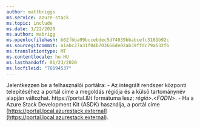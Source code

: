 ```yaml
---
author: mattbriggs
ms.service: azure-stack
ms.topic: include
ms.date: 1/22/2020
ms.author: mabrigg
ms.openlocfilehash: b62fbba99bccebdec5d74039bbabcefc3161b92c
ms.sourcegitcommit: a1abc27a31f04b703666de02ab39ffdc79a632f6
ms.translationtype: MT
ms.contentlocale: hu-HU
ms.lasthandoff: 01/23/2020
ms.locfileid: "76694537"
---
```

Jelentkezzen be a felhasználói portálra:
    - Az integrált rendszer központi telepítéséhez a portál címe a megoldás régiója és a külső tartománynév alapján változhat. https://portal.&lt formátuma lesz; *régió*&gt;.&lt;*FQDN*&gt;.
    - Ha a Azure Stack Development Kit (ASDK) használja, a portál címe [https://portal.local.azurestack.external](https://portal.local.azurestack.external).